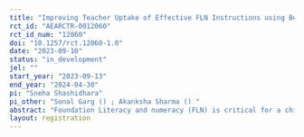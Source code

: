 ```yaml
---
title: "Improving Teacher Uptake of Effective FLN Instructions using Behavioural Principles "
rct_id: "AEARCTR-0012060"
rct_id_num: "12060"
doi: "10.1257/rct.12060-1.0"
date: "2023-09-10"
status: "in_development"
jel: ""
start_year: "2023-09-13"
end_year: "2024-04-30"
pi: "Sneha Shashidhara"
pi_other: "Sonal Garg () ; Akanksha Sharma () "
abstract: "Foundation Literacy and numeracy (FLN) is critical for a child's education. India’s National Education Policy (NEP) recommends a set of basic literacy and numeracy skills to be acquired by Grade 3. These requirements are not met in many districts in India for various reasons. Here, in a field experiment, we plan to test interventions targeted at improving teacher uptake of effective FLN instructions. As part of the interventions, bite-sized videos on effective teaching practices will be shared with the teachers, or summaries of daily lesson plans from the teacher guides will be made accessible through a WhatsApp Chatbot. "
layout: registration
---
```


